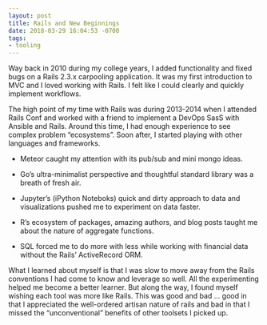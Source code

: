 ```yaml
---
layout: post
title: Rails and New Beginnings
date: 2018-03-29 16:04:53 -0700
tags:
- tooling
---
```


Way back in 2010 during my college years, I added functionality and fixed bugs on a Rails 2.3.x carpooling application. It was my first introduction to MVC and I loved working with Rails. I felt like I could clearly and quickly implement workflows.

The high point of my time with Rails was during 2013-2014 when I attended Rails Conf and worked with a friend to implement a DevOps SasS with Ansible and Rails. Around this time, I had enough experience to see complex problem “ecosystems”. Soon after, I started playing with other languages and frameworks.

- Meteor caught my attention with its pub/sub and mini mongo ideas.

- Go’s ultra-minimalist perspective and thoughtful standard library was a breath of fresh air.

- Jupyter’s (iPython Noteboks) quick and dirty approach to data and visualizations pushed me to experiment on data faster.

- R’s ecosystem of packages, amazing authors, and blog posts taught me about the nature of aggregate functions.

- SQL forced me to do more with less while working with financial data without the Rails’ ActiveRecord ORM.

What I learned about myself is that I was slow to move away from the Rails conventions I had come to know and leverage so well. All the experimenting helped me become a better learner. But along the way, I found myself wishing each tool was more like Rails. This was good and bad … good in that I appreciated the well-ordered artisan nature of rails and bad in that I missed the “unconventional” benefits of other toolsets I picked up.
